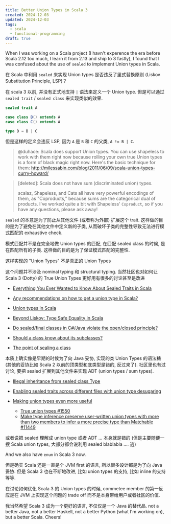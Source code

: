 ```yaml
---
title: Better Union Types in Scala 3
created: 2024-12-03
updated: 2024-12-03
tags:
  - scala
  - functional-programming
draft: true
---
```


When I was working on a Scala project (I havn't experence the era before Scala 2.12 too much, I learn it from 2.13 and ship to 3 fastly), I found that I was confused about the use of `sealed` to implement Union types in Scala.

在 Scala 中利用 `sealed` 来实现 Union types 是否违反了里式替换原则 (Liskov Substitution Principle, LSP)？

在 scala 3 以前, 并没有正式地支持 `|` 语法来定义一个 Union type. 但是可以通过 `sealed trait` / `sealed class` 来实现类似的效果.

```scala
sealed trait A

case class B() extends A
case class C() extends A

type D = B | C
```

但是这样的定义会违反 LSP, 因为 `A` 是 `B` 和 `C` 的父类, `A != B | C`.

> @duhace: Scala does support Union types. You can use shapeless to work with them right now because rolling your own true Union types is a form of black magic right now. Here's the basic technique for them: http://milessabin.com/blog/2011/06/09/scala-union-types-curry-howard/

> [deleted]: Scala does not have sum (discriminated union) types.
>
> scalaz, Shapeless, and Cats all have very powerful encodings of them, as "Coproducts," because sums are the categorical dual of products. I've worked quite a bit with Shapeless' `Coproduct`, so if you have any questions, please ask away!

`sealed` 的本意是为了防止从其他文件 (或者称为外部) 扩展这个 trait. 这样做的目的是为了避免在其他文件中定义新的子类, 从而破坏子类的完整性导致无法进行模式匹配的 exhaustive check.

模式匹配并不是在完全地做 Union types 的匹配, 在匹配 sealed class 的时候, 是在匹配所有的子类. 这样做的目的是为了保证模式匹配的完整性.

这样实现的 "Union Types" 不是真正的 Union Types

这个问题并不涉及 nominal typing 和 structural typing. 当然社区也对如何让 Scala 3 (Dotty) 的 True Union Types 更好用有很多的讨论甚至是改进

- [Everything You Ever Wanted to Know About Sealed Traits in Scala](https://underscore.io/blog/posts/2015/06/02/everything-about-sealed.html)

- [Any recommendations on how to get a union type in Scala?](https://www.reddit.com/r/scala/comments/funb0c/any_recommendations_on_how_to_get_a_union_type_in/)
- [Union types in Scala](https://www.reddit.com/r/scala/comments/4g43js/union_types_in_scala/)

- [Beyond Liskov: Type Safe Equality in Scala](https://www.lihaoyi.com/post/BeyondLiskovTypeSafeEqualityinScala.html)
- [Do sealed/final classes in C#/Java violate the open/closed principle?](https://www.quora.com/Do-sealed-final-classes-in-C-Java-violate-the-open-closed-principle)
- [Should a class know about its subclasses?](https://softwareengineering.stackexchange.com/questions/219543/should-a-class-know-about-its-subclasses)
- [The point of sealing a class](https://softwareengineering.stackexchange.com/questions/415501/the-point-of-sealing-a-class)

本质上确实像是早期的时候为了向 Java 妥协, 实现的类 Union Types 的语法糖 (其他的妥协比如 Scala 2 以前的顶类型和底类型是错的, 反过来了). 社区里也有过讨论, 要把 sealed 扩展到其他文件来实现 ADT (union types / sum types).

- [Illegal inheritance from sealed class Type](https://users.scala-lang.org/t/illegal-inheritance-from-sealed-class-type/6888/)
- [Enabling sealed traits across different files with union type desugaring](https://contributors.scala-lang.org/t/enabling-sealed-traits-across-different-files-with-union-type-desugaring/6040)

- [Making union types even more useful](https://contributors.scala-lang.org/t/making-union-types-even-more-useful/4927)
  - [True union types #1550](https://github.com/scala/scala3/pull/1550)
  - [Make type inference preserve user-written union types with more than two members to infer a more precise type than Matchable #11449](https://github.com/scala/scala3/issues/11449)

或者说把 sealed 理解成 union type 或者 ADT ... 本身就是错的 (但是主要随便一搜 Scala union types, 大部分都会说利用 sealed blablabla .... 逃)

And we also have `enum` in Scala 3 now.

但是确实 Scala 还是一直是个 JVM first 的语言, 所以很多设计都是为了向 Java 妥协. 但是 Scala 3 也在不断地改进, 比如 union types 的支持, 比如 inline 的支持等等.

在讨论如何优化 Scala 3 的 Union types 的时候, commetee member 的第一反应是在 JVM 上实现这个问题的 trade off 而不是本身带给用户或者社区的价值.

我当然希望 Scala 3 成为一个更好的语言, 不仅仅是一个 Java 的替代品. not a better Java, not a better Haskell, not a better Python (what I'm working on), but a better Scala. Cheers!
